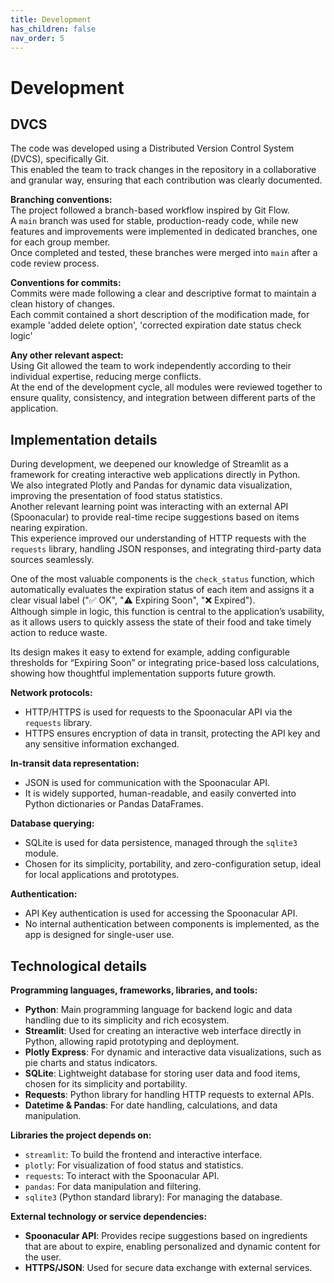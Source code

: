 ```yaml
---
title: Development
has_children: false
nav_order: 5
---
```


# Development

## DVCS

The code was developed using a Distributed Version Control System (DVCS), specifically Git.  
This enabled the team to track changes in the repository in a collaborative and granular way, ensuring that each contribution was clearly documented. 

**Branching conventions:**  
The project followed a branch-based workflow inspired by Git Flow.  
A `main` branch was used for stable, production-ready code, while new features and improvements were implemented in dedicated branches, one for each group member.  
Once completed and tested, these branches were merged into `main` after a code review process.

**Conventions for commits:**  
Commits were made following a clear and descriptive format to maintain a clean history of changes.  
Each commit contained a short description of the modification made, for example 'added delete option', 'corrected expiration date status check logic'

**Any other relevant aspect:**  
Using Git allowed the team to work independently according to their individual expertise, reducing merge conflicts.  
At the end of the development cycle, all modules were reviewed together to ensure quality, consistency, and integration between different parts of the application. 

## Implementation details

During development, we deepened our knowledge of Streamlit as a framework for creating interactive web applications directly in Python.  
We also integrated Plotly and Pandas for dynamic data visualization, improving the presentation of food status statistics.  
Another relevant learning point was interacting with an external API (Spoonacular) to provide real-time recipe suggestions based on items nearing expiration.  
This experience improved our understanding of HTTP requests with the `requests` library, handling JSON responses, and integrating third-party data sources seamlessly.  
  
One of the most valuable components is the `check_status` function, which automatically evaluates the expiration status of each item and assigns it a clear visual label ("✅ OK", "⚠️ Expiring Soon", "❌ Expired").  
Although simple in logic, this function is central to the application’s usability, as it allows users to quickly assess the state of their food and take timely action to reduce waste.  

Its design makes it easy to extend for example, adding configurable thresholds for “Expiring Soon” or integrating price-based loss calculations,  showing how thoughtful implementation supports future growth.  

**Network protocols:**  
- HTTP/HTTPS is used for requests to the Spoonacular API via the `requests` library.  
- HTTPS ensures encryption of data in transit, protecting the API key and any sensitive information exchanged.    

**In-transit data representation:**  
- JSON is used for communication with the Spoonacular API.  
- It is widely supported, human-readable, and easily converted into Python dictionaries or Pandas DataFrames.  

**Database querying:**  
- SQLite is used for data persistence, managed through the `sqlite3` module.  
- Chosen for its simplicity, portability, and zero-configuration setup, ideal for local applications and prototypes.  

**Authentication:**  
- API Key authentication is used for accessing the Spoonacular API.  
- No internal authentication between components is implemented, as the app is designed for single-user use.  
 
## Technological details

**Programming languages, frameworks, libraries, and tools:**  
- **Python**: Main programming language for backend logic and data handling due to its simplicity and rich ecosystem.  
- **Streamlit**: Used for creating an interactive web interface directly in Python, allowing rapid prototyping and deployment.  
- **Plotly Express**: For dynamic and interactive data visualizations, such as pie charts and status indicators.  
- **SQLite**: Lightweight database for storing user data and food items, chosen for its simplicity and portability.  
- **Requests**: Python library for handling HTTP requests to external APIs.  
- **Datetime & Pandas**: For date handling, calculations, and data manipulation.

**Libraries the project depends on:**  
- `streamlit`: To build the frontend and interactive interface.  
- `plotly`: For visualization of food status and statistics.  
- `requests`: To interact with the Spoonacular API.  
- `pandas`: For data manipulation and filtering.  
- `sqlite3` (Python standard library): For managing the database.

**External technology or service dependencies:**  
- **Spoonacular API**: Provides recipe suggestions based on ingredients that are about to expire, enabling personalized and dynamic content for the user.  
- **HTTPS/JSON**: Used for secure data exchange with external services.  